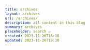 ```yaml
---
title: archives
layout: archives
url: /archives/
description: all content in this blog
summary: archives
placeholder: search ↵
created: 2023-11-26T16:18
updated: 2023-11-26T16:18
---
```

